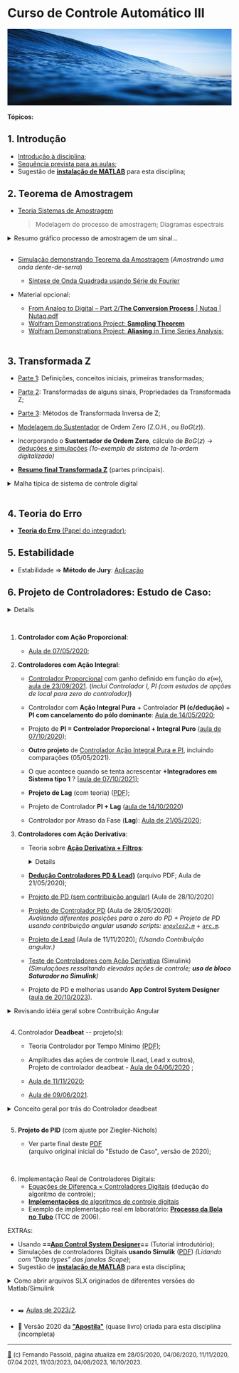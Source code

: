 <!--title: Controle Automático 3 -->
# Curso de Controle Automático III

<!--
![cason-asher-Ur7Efx8lBjs-unsplash.jpg](cason-asher-Ur7Efx8lBjs-unsplash.jpg)
-->

![Austin Schmid - Unsplash](austin-schmid-5Dga0T0x6GY-unsplash-1.jpg)

**Tópicos:**

## 1. Introdução

* [Introdução à disciplina](1_intro/intro.pdf);
* [Sequência prevista para as aulas](1_intro/seq_aulas.html);
* Sugestão de **[instalação de MATLAB](instalacao_matlab.html)** para esta disciplina;



## 2. Teorema de Amostragem

* [Teoria Sistemas de Amostragem](2_sampling/01_Sistema_Amostrado_no_Tempo.pdf)
   > Modelagem do processo de amostragem;
      Diagramas espectrais

<details><summary>Resumo gráfico processo de amostragem de um sinal...</summary>
<p>

![figura](2_sampling/Process%20of%20digitizing%20and%20converting%20a%20signal%20with%20an%20infinite%20precision%20ADC-DAC_0.png)

</p>
</details>
&nbsp;

* [Simulação demonstrando Teorema da Amostragem](Teste_Amost/teste_amostragem.html) 
  (*Amostrando uma onda dente-de-serra*)
  * [Síntese de Onda Quadrada usando Série de Fourier](estudo_dirigido/Síntese_Onda_Quadrada.html)
&nbsp;

* Material opcional:
  * [From Analog to Digital – Part 2/**The Conversion Process** | Nutaq | Nutaq.pdf](2_sampling/From%20Analog%20to%20Digital%20–%20Part%202:%20The%20Conversion%20Process%20|%20Nutaq%20|%20Nutaq.pdf)
  * [Wolfram Demonstrations Project: **Sampling Theorem**](https://demonstrations.wolfram.com/SamplingTheorem/)
  * [Wolfram Demonstrations Project: **Aliasing** in Time Series Analysis](https://demonstrations.wolfram.com/AliasingInTimeSeriesAnalysis/);  
&nbsp;

## 3. Transformada Z

* [Parte 1](3_transformada/transformada_Z.pdf): Definições, conceitos iniciais, primeiras transformadas;
* [Parte 2](3_transformada/transformada_Z_parte2.pdf): Transformadas de alguns sinais, Propriedades da Transformada Z;
* [Parte 3](3_transformada/transformada_Z_parte_3.pdf): Métodos de Transformada Inversa de Z;
* [Modelagem do Sustentador](3_transformada/3_BoG_Transformada_Z.pdf) de Ordem Zero (Z.O.H., ou $BoG(z)$).
* Incorporando o **Sustentador de Ordem Zero**, cálculo de $BoG(z)$ $\rightarrow$ [deduções e simulações](exemplo_1_BoG/intro_exemplo_1a_ordem.html)
   *(1o-exemplo de sistema de 1a-ordem digitalizado)*

* **[Resumo final Transformada Z](3_transformada/revisao_partes_importantes_transformada_Z.pdf)** (partes principais).

<details><summary>Malha típica de sistema de controle digital</summary>
<p>

![malha tipica controle digital](estudo_caso/blocos_com_controlador2.png)

</p>
</details>
&nbsp;

## 4. Teoria do Erro

* [**Teoria do Erro** (Papel do integrador)](4_teoria_erros/resumo_teoria_erro.html);

## 5. Estabilidade

* Estabilidade $\Rightarrow$ **Método de Jury**: [Aplicação](Exemplo_Jury/problema_1.html)
  

## 6. Projeto de Controladores: Estudo de Caso:

<details>
<p>

![seq_aulas_proj_controladores.png](seq_aulas_proj_controladores.png)

</p>
</details>

&nbsp;

1. **Controlador com Ação Proporcional**:
   
     * [Aula de 07/05/2020](aula_07_05_2020.html);
&nbsp;

2. **Controladores com Ação Integral**:

    * [Controlador Proporcional](Controle3_2021_2/aula_1.html) com ganho definido em função do $e(\infty)$, [aula de 23/09/2021](Controle3_2021_2/aula_1.html).
        (*Inclui Controlador I, PI (com estudos de opções de local para zero do controlador)*)

    * Controlador com **Ação Integral Pura** + Controlador **PI (c/dedução)** + **PI com cancelamento do pólo dominante**: [Aula de 14/05/2020](aula_14_05_2020.html);
    * Projeto de **PI = Controlador Proporcional + Integral Puro** ([aula de 07/10/2020](2020_2/aula_07_10_2020.html));

    * **Outro projeto** de [Controlador Ação Integral Pura e PI](2021_1/aula_05_05_2021.html), incluindo comparações (05/05/2021).
    * O que acontece quando se tenta acrescentar **+Integradores em Sistema tipo 1** ? [[aula de 07/10/2021](sis_tipo1/sis1_mais_integradores.html)];
   * **Projeto de Lag** (com teoria) ([PDF](estudo_caso/aula_controlador_Lag.pdf));
    * Projeto de Controlador **PI + Lag** ([aula de 14/10/2020](2020_2/aula_14_10_2020.html))
    * Controlador por Atraso da Fase (**Lag**): [Aula de 21/05/2020](controlador_Lag.html);
&nbsp;

3. **Controladores com Ação Derivativa**:
      * Teoria sobre **[Ação Derivativa + Filtros](Controle_Acao_Derivativa.html)**:
         <details><p>

        * Derivador Puro
        * Amp.Op. como Derivador Ideal x Amp.Op. Derivador Realizável;
        * Efeito da Derivada sobre Sinal Ruidoso (simulações);
        * Uso de Filtro Passa Baixa (FPB);
        * Equação + Diagrama de Bode de simples filtro RC (1a-ordem);
        * Filtro Exponencial Digital de 1a-ordem;
        * Filtro Exponencial Duplo (de 2a-ordem);
        * Filtro de Média Móvel;</p>
        <p></p> 
         </details>

      * **[Dedução Controladores PD & Lead)](pd_plus_filtro.pdf)** (arquivo PDF; Aula de 21/05/2020);
      * [Projeto de PD (sem contribuição angular)](2020_2/aula_28_10_2020.html) (Aula de 28/10/2020)
      * [Projeto de Controlador PD](projeto_PD_lead_2020.html) (Aula de 28/05/2020):</br>
      *Avaliando diferentes posições para o zero do PD + Projeto de PD usando contribuição angular usando *script*s: [`angulos2.m`](arc.m) + [`arc.m`](arc.m).* 
      * [Projeto de Lead](lead/lead_ex1.html) (Aula de 11/11/2020);
      *(Usando Contribuição angular.)*
      * [Teste de Controladores com Ação Derivativa](estudo_caso/Teste_Controladores_Acao_Derivativa.html) (Simulink)</br>
         *(Simulaçãoes ressaltando elevadas ações de controle; **uso de bloco Saturador no Simulink**)*
      * Projeto de PD e melhorias usando **App Control System Designer** ([aula de 20/10/2023](2023_2/aula_20out2023.html)).

<details><summary>Revisando idéia geral sobre Contribuição Angular</summary>
<p>

![Contrib angular](Controlador_avanco_RL_tipico.png)

</p>
</details>
&nbsp;

4. Controlador **Deadbeat** -- projeto(s): 
      * Teoria Controlador por Tempo Mínimo [(PDF)](PID/exemplo_tempo_minimo.pdf);

     * Amplitudes das ações de controle (Lead, Lead x outros),</br> Projeto de controlador deadbeat - [Aula de 04/06/2020](deadbeat_08out2019.html) ;
     * [Aula de 11/11/2020](deadbeat/deadbeat_exemplo_1.html);
     * [Aula de 09/06/2021](deadbeat_09062021/aula_deadbeat_09_06_2021.html).

<details><summary>Conceito geral por trás do Controlador deadbeat</summary>
<p>

![Controlador deatbeat - conceito geral](concepto_dead_beat.png)

</p>
</details>
&nbsp;

5. **Projeto de PID** (com ajuste por Ziegler-Nichols)

     * Ver parte final deste [PDF](estudo_caso/Estudo_Caso_Controladores_2020.pdf)</br>
      (arquivo original inicial do "Estudo de Caso", versão de 2020);
<!--     * Falta verificar arquivos (11/10/2023) -->
&nbsp;

6. Implementação Real de Controladores Digitais:
   * [Equações de Diferença $\times$ Controladores Digitais](PID/equacoes_diferenca_controlador.html) (dedução do algoritmo de controle);
   * [**Implementações** de algoritmos de controle digitais](implementacao_controlador_digital.html)
   * Exemplo de implementação real em laboratório: [**Processo da Bola no Tubo**](implementacao_controle_digital.html) (TCC de 2006).
&nbsp;

EXTRAs:

* Usando **==[App Control System Designer](APP_Control_System_Designer/Intro_APP_Control_System_Designer.html)==** (Tutorial introdutório);
* Simulações de controladores Digitais **usando Simulik** ([PDF](estudo_caso/aula_12abr2017_uso_simulink_datatypes.pdf))
  *(Lidando com "Data types" das janelas Scope)*;
* Sugestão de **[instalação de MATLAB](instalacao_matlab.html)** para esta disciplina;

<details><summary>Como abrir arquivos SLX originados de diferentes versões do Matlab/Simulink</summary>
<p>

![Abrir SLX](abrindo_SLX_de_versoes_mais_recentes-2.png)

</p>
</details>
&nbsp;

* :black_nib: [Aulas de 2023/2](aulas_2023_2.html).

* :book: Versão 2020 da **["Apostila"](estudo_caso/apostila.pdf)** (quase livro) criada para esta disciplina (incompleta)

---

[:mushroom:](https://youtu.be/PdctLROYkZY?si=x5IpfM62zFDuUO2a) <font size="2"> (c) Fernando Passold, página atualiza em 28/05/2020, 04/06/2020, 11/11/2020, 07.04.2021, 11/03/2023, 04/08/2023, 16/10/2023. </font>

